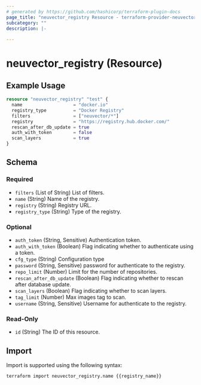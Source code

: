 ```yaml
---
# generated by https://github.com/hashicorp/terraform-plugin-docs
page_title: "neuvector_registry Resource - terraform-provider-neuvector"
subcategory: ""
description: |-
  
---
```


# neuvector_registry (Resource)



## Example Usage

```terraform
resource "neuvector_registry" "test" {
  name                   = "docker.io"
  registry_type          = "Docker Registry"
  filters                = ["neuvector/*"]
  registry               = "https://registry.hub.docker.com/"
  rescan_after_db_update = true
  auth_with_token        = false
  scan_layers            = true
}
```

<!-- schema generated by tfplugindocs -->
## Schema

### Required

- `filters` (List of String) List of filters.
- `name` (String) Name of the registry.
- `registry` (String) Registry URL.
- `registry_type` (String) Type of the registry.

### Optional

- `auth_token` (String, Sensitive) Authentication token.
- `auth_with_token` (Boolean) Flag indicating whether to authenticate using a token.
- `cfg_type` (String) Configuration type
- `password` (String, Sensitive) password for authenticate to the registry.
- `repo_limit` (Number) Limit for the number of repositories.
- `rescan_after_db_update` (Boolean) Flag indicating whether to rescan after database update.
- `scan_layers` (Boolean) Flag indicating whether to scan layers.
- `tag_limit` (Number) Max images tag to scan.
- `username` (String, Sensitive) Username for authenticate to the registry.

### Read-Only

- `id` (String) The ID of this resource.

## Import

Import is supported using the following syntax:

```shell
terraform import neuvector_registry.name {{registry_name}}
```
